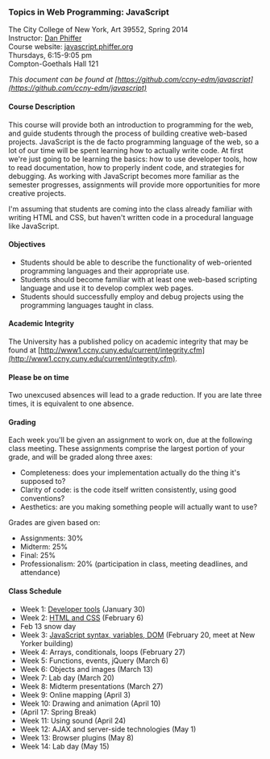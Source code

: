 ### Topics in Web Programming: JavaScript
 
The City College of New York, Art 39552, Spring 2014  
Instructor: [Dan Phiffer](http://phiffer.org/)  
Course website: [javascript.phiffer.org](http://javascript.phiffer.org/)  
Thursdays, 6:15-9:05 pm  
Compton-Goethals Hall 121  

*This document can be found at [https://github.com/ccny-edm/javascript](https://github.com/ccny-edm/javascript)*

#### Course Description

This course will provide both an introduction to programming for the web, and guide students through the process of building creative web-based projects. JavaScript is the de facto programming language of the web, so a lot of our time will be spent learning how to actually write code. At first we're just going to be learning the basics: how to use developer tools, how to read documentation, how to properly indent code, and strategies for debugging. As working with JavaScript becomes more familiar as the semester progresses, assignments will provide more opportunities for more creative projects.

I'm assuming that students are coming into the class already familiar with writing HTML and CSS, but haven't written code in a procedural language like JavaScript.

#### Objectives

* Students should be able to describe the functionality of web-oriented programming languages and their appropriate use.
* Students should become familiar with at least one web-based scripting language and use it to develop complex web pages.
* Students should successfully employ and debug projects using the programming languages taught in class.

#### Academic Integrity

The University has a published policy on academic integrity that may be found at [http://www1.ccny.cuny.edu/current/integrity.cfm](http://www1.ccny.cuny.edu/current/integrity.cfm).

#### Please be on time

Two unexcused absences will lead to a grade reduction. If you are late three times, it is equivalent to one absence.

#### Grading

Each week you'll be given an assignment to work on, due at the following class meeting. These assignments comprise the largest portion of your grade, and will be graded along three axes:

* Completeness: does your implementation actually do the thing it's supposed to?
* Clarity of code: is the code itself written consistently, using good conventions?
* Aesthetics: are you making something people will actually want to use?

Grades are given based on: 

* Assignments: 30%
* Midterm: 25%
* Final: 25%
* Professionalism: 20% (participation in class, meeting deadlines, and attendance)

#### Class Schedule

* Week 1: [Developer tools](https://github.com/ccny-edm/javascript-week01) (January 30)
* Week 2: [HTML and CSS](https://github.com/ccny-edm/javascript-week02) (February 6)
* Feb 13 snow day
* Week 3: [JavaScript syntax, variables, DOM](https://github.com/ccny-edm/javascript-week02) (February 20, meet at New Yorker building)
* Week 4: Arrays, conditionals, loops (February 27)
* Week 5: Functions, events, jQuery (March 6)
* Week 6: Objects and images (March 13)
* Week 7: Lab day (March 20)
* Week 8: Midterm presentations (March 27)
* Week 9: Online mapping (April 3)
* Week 10: Drawing and animation (April 10)
* (April 17: Spring Break)
* Week 11: Using sound (April 24)
* Week 12: AJAX and server-side technologies (May 1)
* Week 13: Browser plugins (May 8)
* Week 14: Lab day (May 15)
